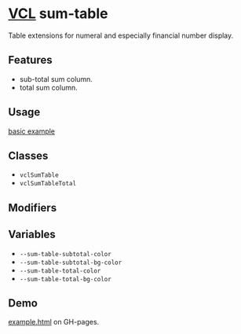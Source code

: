 # [VCL](https://github.com/vcl/doc) sum-table

Table extensions for numeral and especially financial number display.

## Features

- sub-total sum column.
- total sum column.

## Usage

[basic example](/demo/example.html)

## Classes

- `vclSumTable`
- `vclSumTableTotal`

## Modifiers

## Variables

- `--sum-table-subtotal-color`
- `--sum-table-subtotal-bg-color`
- `--sum-table-total-color`
- `--sum-table-total-bg-color`

## Demo

[example.html](/demo/example.html) on GH-pages.
